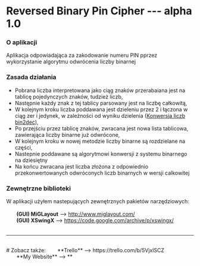 # Reversed Binary Pin Cipher --- alpha 1.0

### O aplikacji<br />
Aplikacja odpowiadająca za zakodowanie numeru PIN pprzez wykorzystanie algorytmu odwrócenia liczby binarnej

### Zasada działania<br />
* Pobrana liczba interpretowana jako ciąg znaków przerabaiana jest na tablicę pojedynczych znaków, tudzież liczb,
* Następnie każdy znak z tej tablicy parsowany jest na liczbę całkowitą,
* W kolejnym kroku liczba poddawana jest dzieleniu przez 2 i łączona w ciąg zer i jedynek, w zależności od wyniku dzielenia (<a href="http://www.edu.godula.com/?zo=sl_bintodec">Konwersja liczb bin2dec</a>),
* Po przejściu przez tablicę znaków, zwracana jest nowa lista tablicowa, zawierająca liczby binarne już odwrócone,
* W kolejnym kroku w nowej metodzie liczby binarne są rozdzielane na części,
* Nastepnie poddawane są algorytmowi konwersji z systemu binarnego na dziesiętny
* Na końcu zwracana jest liczba złożona z odpowiednio przekonwertowanych odwróconych liczb binarnych w wersji calkowitej<br />
### Zewnętrzne biblioteki
W aplikacji użyłem nastepujących zewnętrznych pakietów narzędziowych: <br /><br />
&nbsp;&nbsp;&nbsp;&nbsp;&nbsp;&nbsp; **(GUI) MiGLayout** --> http://www.miglayout.com/ <br />
&nbsp;&nbsp;&nbsp;&nbsp;&nbsp;&nbsp; **(GUI) XSwingX** --> https://code.google.com/archive/p/xswingx/ <br /><br />
<hr /><br />
# Zobacz także:
 &nbsp;&nbsp;&nbsp;&nbsp;&nbsp;&nbsp; **Trello** --> https://trello.com/b/5VjxlSCZ <br />
 &nbsp;&nbsp;&nbsp;&nbsp;&nbsp;&nbsp; **My Website** --> *<in_progress>*
